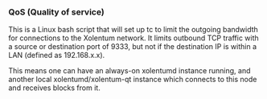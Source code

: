 ### QoS (Quality of service) ###

This is a Linux bash script that will set up tc to limit the outgoing bandwidth for connections to the Xolentum network. It limits outbound TCP traffic with a source or destination port of 9333, but not if the destination IP is within a LAN (defined as 192.168.x.x).

This means one can have an always-on xolentumd instance running, and another local xolentumd/xolentum-qt instance which connects to this node and receives blocks from it.
